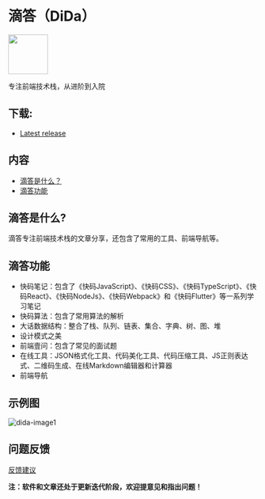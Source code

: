 # 滴答（DiDa）

<img src="https://imagecloud.laixiazheteng.com/f70c2202202111042141097.png" width="80" /> 

专注前端技术栈，从进阶到入院

## 下载:

* [Latest release](https://github.com/IronPans/dida_centre/releases/tag/v1.0.0-beta.0)


## 内容

- [滴答是什么？](#滴答是什么)
- [滴答功能](#滴答功能)

## 滴答是什么?

滴答专注前端技术栈的文章分享，还包含了常用的工具、前端导航等。

## 滴答功能

- 快码笔记：包含了《快码JavaScript》、《快码CSS》、《快码TypeScript》、《快码React》、《快码NodeJs》、《快码Webpack》和《快码Flutter》等一系列学习笔记
- 快码算法：包含了常用算法的解析
- 大话数据结构：整合了栈、队列、链表、集合、字典、树、图、堆
- 设计模式之美
- 前端壹问：包含了常见的面试题
- 在线工具：JSON格式化工具、代码美化工具、代码压缩工具、JS正则表达式、二维码生成、在线Markdown编辑器和计算器
- 前端导航

## 示例图

![dida-image1](https://user-images.githubusercontent.com/21237131/153531394-2b4a30c6-6e85-4427-b531-0ab9d7dcae1f.png)

## 问题反馈

[反馈建议](https://github.com/IronPans/dida_centre/issues)

**注：软件和文章还处于更新迭代阶段，欢迎提意见和指出问题！**
